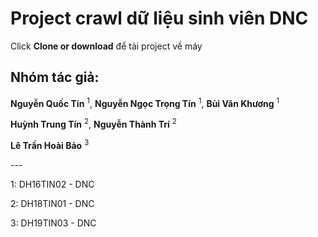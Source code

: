 <h1>Project crawl dữ liệu sinh viên DNC</h1>
<p>Click <b>Clone or download</b> để tải project về máy</p>
<h2>Nhóm tác giả:</h2>
<p><b>Nguyễn Quốc Tín</b> <sup>1</sup>, <b>Nguyễn Ngọc Trọng Tín</b> <sup>1</sup>, <b>Bùi Văn Khương</b> <sup>1</sup></p>
<p><b>Huỳnh Trung Tín</b> <sup>2</sup>, <b>Nguyễn Thành Trí</b> <sup>2</sup></p>
<p><b>Lê Trần Hoài Bảo</b> <sup>3</sup></p>
<p>---</p>
<p>1: DH16TIN02 - DNC</p>
<p>2: DH18TIN01 - DNC</p>
<p>3: DH19TIN03 - DNC</p>
